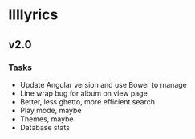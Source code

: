 # llllyrics

## v2.0

### Tasks

- Update Angular version and use Bower to manage
- Line wrap bug for album on view page
- Better, less ghetto, more efficient search
- Play mode, maybe
- Themes, maybe
- Database stats
